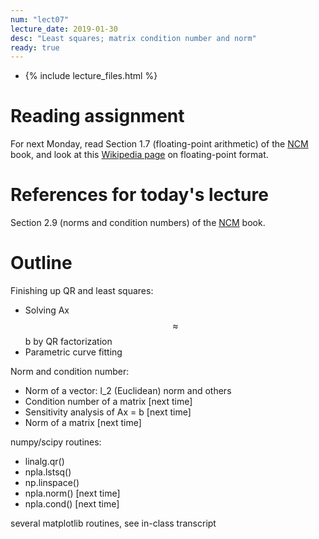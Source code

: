 ```yaml
---
num: "lect07"
lecture_date: 2019-01-30
desc: "Least squares; matrix condition number and norm"
ready: true
---
```


* {% include lecture_files.html %}

# Reading assignment

For next Monday, read Section 1.7 (floating-point arithmetic) of the
[NCM](http://www.cs.ucsb.edu/~gilbert/cs111/chapters/) book, 
and look at this [Wikipedia page](https://en.wikipedia.org/wiki/Double-precision_floating-point_format) on floating-point format.

# References for today's lecture

Section 2.9 (norms and condition numbers) of the
[NCM](http://www.cs.ucsb.edu/~gilbert/cs111/chapters/) book.

# Outline

Finishing up QR and least squares:
   - Solving Ax $$\approx$$ b by QR factorization
   - Parametric curve fitting

Norm and condition number:
   - Norm of a vector: l_2 (Euclidean) norm and others
   - Condition number of a matrix [next time]
   - Sensitivity analysis of Ax = b [next time]
   - Norm of a matrix [next time]

numpy/scipy routines:
   - linalg.qr()
   - npla.lstsq()
   - np.linspace()
   - npla.norm() [next time]
   - npla.cond() [next time]

several matplotlib routines, see in-class transcript

